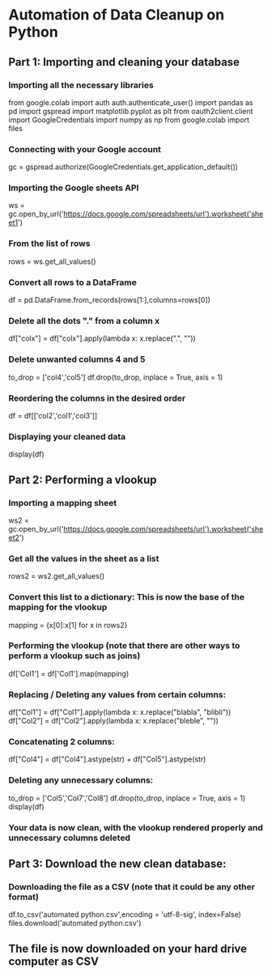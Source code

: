 # Automation of Data Cleanup on Python

## Part 1: Importing and cleaning your database

### Importing all the necessary libraries
from google.colab import auth
auth.authenticate_user()
import pandas as pd
import gspread
import matplotlib.pyplot as plt
from oauth2client.client import GoogleCredentials
import numpy as np
from google.colab import files

### Connecting with your Google account
gc = gspread.authorize(GoogleCredentials.get_application_default())

### Importing the Google sheets API
ws = gc.open_by_url('https://docs.google.com/spreadsheets/url').worksheet('sheet1')

### From the list of rows
rows = ws.get_all_values()

### Convert all rows to a DataFrame
df = pd.DataFrame.from_records(rows[1:],columns=rows[0])

### Delete all the dots "." from a column x
df["colx"] = df["colx"].apply(lambda x: x.replace(".", ""))

### Delete unwanted columns 4 and 5
to_drop = ['col4','col5']
df.drop(to_drop, inplace = True, axis = 1)

### Reordering the columns in the desired order
df = df[['col2','col1','col3']]

### Displaying your cleaned data
display(df)

## Part 2: Performing a vlookup

### Importing a mapping sheet
ws2 = gc.open_by_url('https://docs.google.com/spreadsheets/url').worksheet('sheet2')

### Get all the values in the sheet as a list
rows2 = ws2.get_all_values()

### Convert this list to a dictionary: This is now the base of the mapping for the vlookup
mapping = {x[0]:x[1] for x in rows2}

### Performing the vlookup (note that there are other ways to perform a vlookup such as joins)
df['Col1'] = df['Col1'].map(mapping)

### Replacing / Deleting any values from certain columns:

df["Col1"] = df["Col1"].apply(lambda x: x.replace("blabla", "blibli"))
df["Col2"] = df["Col2"].apply(lambda x: x.replace("bleble", ""))

### Concatenating 2 columns: 
df["Col4"] = df["Col4"].astype(str) + df["Col5"].astype(str)

### Deleting any unnecessary columns:
to_drop = ['Col5','Col7','Col8']
df.drop(to_drop, inplace = True, axis = 1)
display(df)

### Your data is now clean, with the vlookup rendered properly and unnecessary columns deleted

## Part 3: Download the new clean database:

### Downloading the file as a CSV (note that it could be any other format)
df.to_csv('automated python.csv',encoding = 'utf-8-sig', index=False) 
files.download('automated python.csv')

## The file is now downloaded on your hard drive computer as CSV
